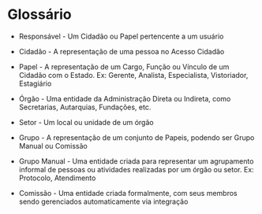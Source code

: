 # Glossário

- Responsável - Um Cidadão ou Papel pertencente a um usuário

- Cidadão - A representação de uma pessoa no Acesso Cidadão

- Papel - A representação de um Cargo, Função ou Vínculo de um Cidadão com o Estado. Ex: Gerente, Analista, Especialista, Vistoriador, Estagiário

- Órgão - Uma entidade da Administração Direta ou Indireta, como Secretarias, Autarquias, Fundações, etc.

- Setor - Um local ou unidade de um órgão

- Grupo - A representação de um conjunto de Papeis, podendo ser Grupo Manual ou Comissão

- Grupo Manual - Uma entidade criada para representar um agrupamento informal de pessoas ou atividades realizadas por um órgão ou setor. Ex: Protocolo, Atendimento  

- Comissão - Uma entidade criada formalmente, com seus membros sendo gerenciados automaticamente via integração

  